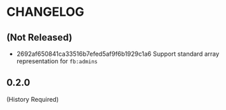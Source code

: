 # CHANGELOG

## (Not Released)

* 2692af650841ca33516b7efed5af9f6b1929c1a6 Support standard array representation for `fb:admins`

## 0.2.0

(History Required)
